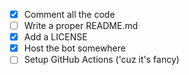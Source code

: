 - [x] Comment all the code
- [ ] Write a proper README.md
- [x] Add a LICENSE
- [x] Host the bot somewhere
- [ ] Setup GitHub Actions ('cuz it's fancy)
